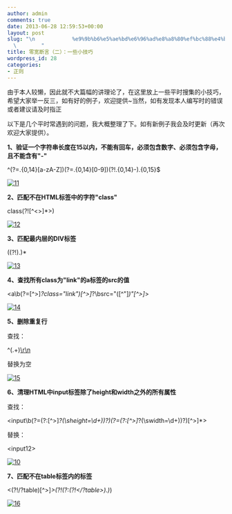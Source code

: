 ```yaml
---
author: admin
comments: true
date: 2013-06-28 12:59:53+00:00
layout: post
slug: "\n            %e9%9b%b6%e5%ae%bd%e6%96%ad%e8%a8%80%ef%bc%88%e4%ba%8c%ef%bc%89%ef%bc%9a%e5%b8%b8%e8%a7%81%e9%97%ae%e9%a2%98%e6%95%b4%e7%90%86\n\
  \        "
title: 零宽断言（二）：一些小技巧
wordpress_id: 28
categories:
- 正则
---
```



由于本人较懒，因此就不大篇幅的讲理论了，在这里放上一些平时搜集的小技巧，希望大家举一反三，如有好的例子，欢迎提供~当然，如有发现本人编写时的错误或者建议请及时指正







以下是几个平时常遇到的问题，我大概整理了下。如有新例子我会及时更新（再次欢迎大家提供）。







**1、验证一个字符串长度在15以内，不能有回车，必须包含数字、必须包含字母，且不能含有"-"**







^(?=.{0,14}[a-zA-Z])(?=.{0,14}[0-9])(?!.{0,14}-).{0,15}$







[![11](http://www.assilzm.com/wp-content/uploads/2013/06/11.jpg)](http://www.assilzm.com/wp-content/uploads/2013/06/11.jpg)







 







 







**2、匹配不在HTML标签中的字符"class"**







class(?![^<>]*>)







[![12](http://www.assilzm.com/wp-content/uploads/2013/06/12.jpg)](http://www.assilzm.com/wp-content/uploads/2013/06/12.jpg)







 







 







**3、匹配最内层的DIV标签**







<div>((?!</?div>).)*</div>







[![13](http://www.assilzm.com/wp-content/uploads/2013/06/13.jpg)](http://www.assilzm.com/wp-content/uploads/2013/06/13.jpg)







 







 







**4、查找所有class为"link"的a标签的src的值**







<a\b(?=[^>]*?class="link")[^>]*?\bsrc="([^"]*)"[^>]*>







[![14](http://www.assilzm.com/wp-content/uploads/2013/06/14.jpg)](http://www.assilzm.com/wp-content/uploads/2013/06/14.jpg)







 







 







 







**5、删除重复行**







查找：







^(.+)[\r\n](?=[\s\S]*?^\1$)







替换为空







[![15](http://www.assilzm.com/wp-content/uploads/2013/06/15.jpg)](http://www.assilzm.com/wp-content/uploads/2013/06/15.jpg)







 







 







**6、清理HTML中input标签除了height和width之外的所有属性**







查找：







<input\b(?=(?:[^>]*?(\sheight=\d+))?)(?=(?:[^>]*?(\swidth=\d+))?)[^>]*>







替换：







<input$1$2>







[![10](http://www.assilzm.com/wp-content/uploads/2013/06/10.jpg)](http://www.assilzm.com/wp-content/uploads/2013/06/10.jpg)







**7、匹配不在table标签内的标签**







<(?!/?table)[^>]*>(?!(?:(?!</?table>).)*</table>)







[![16](http://www.assilzm.com/wp-content/uploads/2013/06/16.jpg)](http://www.assilzm.com/wp-content/uploads/2013/06/16.jpg)







 




